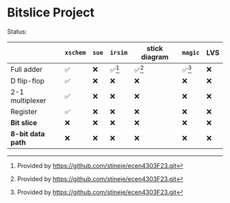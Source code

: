# Bitslice Project

Status:

| |`xschem`|`sue`|`irsim`|stick diagram|`magic`|LVS|
|--|--|--|--|--|--|--|
|Full adder|✅|❌|✅[^1]|✅[^1]|✅[^1]|❌|
|D flip-flop|✅|❌|❌|❌|❌|❌|
|2-1 multiplexer|✅|❌|❌|❌|❌|❌|
|Register|✅|❌|❌|❌|❌|❌|
|__Bit slice__|❌|❌|❌|❌|❌|❌|
|__8-bit data path__|❌|❌|❌|❌|❌|❌|

[^1]: Provided by https://github.com/stineje/ecen4303F23.git

